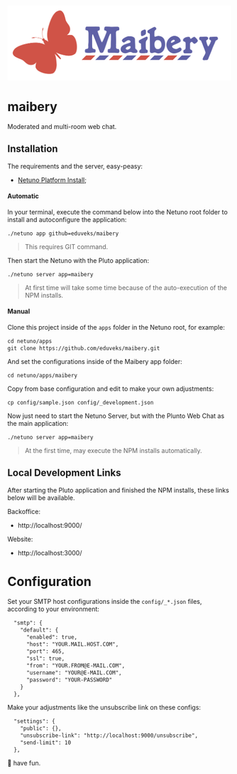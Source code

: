 ![Logo](https://raw.githubusercontent.com/eduveks/maibery/main/docs/logo.svg)

# maibery

Moderated and multi-room web chat.

## Installation

The requirements and the server, easy-peasy:

- [Netuno Platform Install](https://doc.netuno.org/docs/en/installation/);

#### Automatic

In your terminal, execute the command below into the Netuno root folder to install and autoconfigure the application:

```
./netuno app github=eduveks/maibery
```

> This requires GIT command.

Then start the Netuno with the Pluto application:

```
./netuno server app=maibery
```

> At first time will take some time because of the auto-execution of the NPM installs.

#### Manual

Clone this project inside of the `apps` folder in the Netuno root, for example:

```
cd netuno/apps
git clone https://github.com/eduveks/maibery.git
```

And set the configurations inside of the Maibery app folder:

```
cd netuno/apps/maibery
```

Copy from base configuration and edit to make your own adjustments:

```
cp config/sample.json config/_development.json
```

Now just need to start the Netuno Server, but with the Plunto Web Chat as the main application:

```
./netuno server app=maibery
```

> At the first time, may execute the NPM installs automatically.

## Local Development Links

After starting the Pluto application and finished the NPM installs, these links below will be available.

Backoffice:
 - http://localhost:9000/

Website:
 - http://localhost:3000/

# Configuration

Set your SMTP host configurations inside the `config/_*.json` files, according to your environment:

```
  "smtp": {
    "default": {
      "enabled": true,
      "host": "YOUR.MAIL.HOST.COM",
      "port": 465,
      "ssl": true,
      "from": "YOUR.FROM@E-MAIL.COM",
      "username": "YOUR@E-MAIL.COM",
      "password": "YOUR-PASSWORD"
    }
  },
```

Make your adjustments like the unsubscribe link on these configs:

```
  "settings": {
    "public": {},
    "unsubscribe-link": "http://localhost:9000/unsubscribe",
    "send-limit": 10
  },
```

🙌 have fun.
